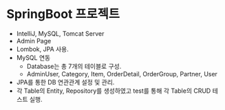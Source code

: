 # SpringBoot 프로젝트 
- IntelliJ, MySQL, Tomcat Server
- Admin Page
- Lombok, JPA 사용.
- MySQL 연동
  - Database는 총 7개의 테이블로 구성.
  - AdminUser, Category, Item, OrderDetail, OrderGroup, Partner, User
- JPA를 통한 DB 연관관계 설정 및 관리.
- 각 Table의 Entity, Repository를 생성하였고 test를 통해 각 Table의 CRUD 테스트 실행. 